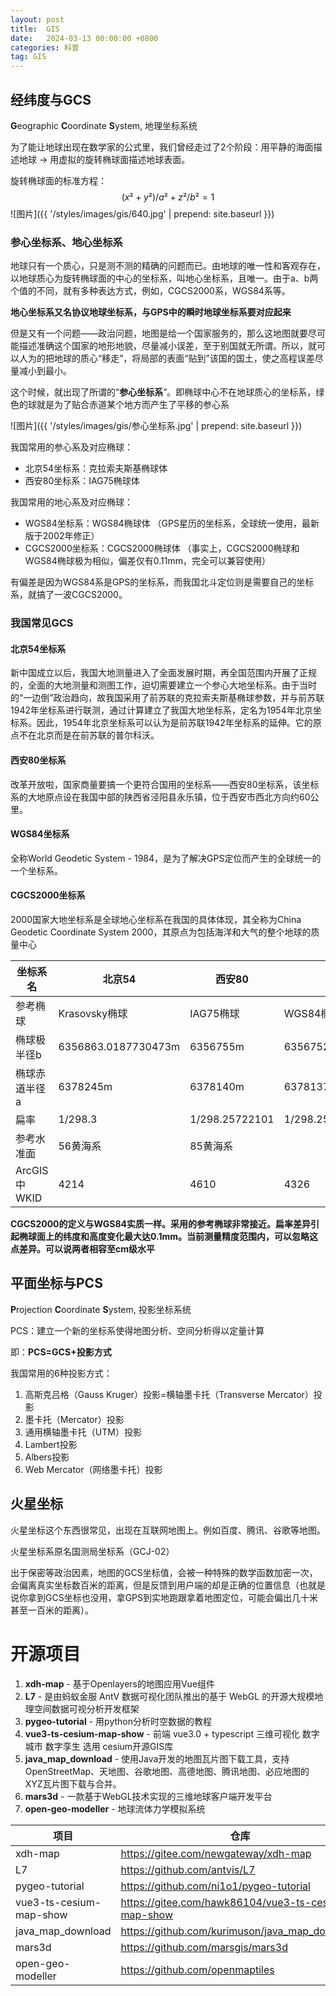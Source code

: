 ```yaml
---
layout: post
title:  GIS
date:   2024-03-13 00:00:00 +0800
categories: 科普
tag: GIS
---
```








## 经纬度与GCS

**G**eographic **C**oordinate **S**ystem, 地理坐标系统



为了能让地球出现在数学家的公式里，我们曾经走过了2个阶段：用平静的海面描述地球 -> 用虚拟的旋转椭球面描述地球表面。

旋转椭球面的标准方程：
$$
(x²+y²)/a²+z²/b²=1
$$
![图片]({{ '/styles/images/gis/640.jpg' | prepend: site.baseurl }})



### 参心坐标系、地心坐标系

地球只有一个质心，只是测不测的精确的问题而已。由地球的唯一性和客观存在，以地球质心为旋转椭球面的中心的坐标系，叫地心坐标系，且唯一。由于a、b两个值的不同，就有多种表达方式，例如，CGCS2000系，WGS84系等。

**地心坐标系又名协议地球坐标系，与GPS中的瞬时地球坐标系要对应起来**

但是又有一个问题——政治问题，地图是给一个国家服务的，那么这地图就要尽可能描述准确这个国家的地形地貌，尽量减小误差，至于别国就无所谓。所以，就可以人为的把地球的质心“移走”，将局部的表面“贴到”该国的国土，使之高程误差尽量减小到最小。

这个时候，就出现了所谓的“**参心坐标系**”。即椭球中心不在地球质心的坐标系，绿色的球就是为了贴合赤道某个地方而产生了平移的参心系

![图片]({{ '/styles/images/gis/参心坐标系.jpg' | prepend: site.baseurl }})

我国常用的参心系及对应椭球：

- 北京54坐标系：克拉索夫斯基椭球体
- 西安80坐标系：IAG75椭球体

我国常用的地心系及对应椭球：

- WGS84坐标系：WGS84椭球体 （GPS星历的坐标系，全球统一使用，最新版于2002年修正）
- CGCS2000坐标系：CGCS2000椭球体 （事实上，CGCS2000椭球和WGS84椭球极为相似，偏差仅有0.11mm，完全可以兼容使用）

有偏差是因为WGS84系是GPS的坐标系，而我国北斗定位则是需要自己的坐标系，就搞了一波CGCS2000。



### 我国常见GCS

#### 北京54坐标系

新中国成立以后，我国大地测量进入了全面发展时期，再全国范围内开展了正规的，全面的大地测量和测图工作，迫切需要建立一个参心大地坐标系。由于当时的“一边倒”政治趋向，故我国采用了前苏联的克拉索夫斯基椭球参数，并与前苏联1942年坐标系进行联测，通过计算建立了我国大地坐标系，定名为1954年北京坐标系。因此，1954年北京坐标系可以认为是前苏联1942年坐标系的延伸。它的原点不在北京而是在前苏联的普尔科沃。



#### 西安80坐标系

改革开放啦，国家商量要搞一个更符合国用的坐标系——西安80坐标系，该坐标系的大地原点设在我国中部的陕西省泾阳县永乐镇，位于西安市西北方向约60公里。



#### WGS84坐标系

全称World Geodetic System - 1984，是为了解决GPS定位而产生的全球统一的一个坐标系。



#### CGCS2000坐标系

2000国家大地坐标系是全球地心坐标系在我国的具体体现，其全称为China Geodetic Coordinate System 2000，其原点为包括海洋和大气的整个地球的质量中心



| 坐标系名      | 北京54              | 西安80         | WGS84               | CGCS2000            |
| ------------- | ------------------- | -------------- | ------------------- | ------------------- |
| 参考椭球      | Krasovsky椭球       | IAG75椭球      | WGS84椭球           | CGCS2000            |
| 椭球极半径b   | 6356863.0187730473m | 6356755m       | 6356752.3142451795m | 6356752.3141403558m |
| 椭球赤道半径a | 6378245m            | 6378140m       | 6378137 m           | 6378137m            |
| 扁率          | 1/298.3             | 1/298.25722101 | 1/298.257223563     | 1/298.257222101     |
| 参考水准面    | 56黄海系            | 85黄海系       |                     | 85黄海系            |
| ArcGIS中WKID  | 4214                | 4610           | 4326                | 4490                |



**CGCS2000的定义与WGS84实质一样。采用的参考椭球非常接近。扁率差异引起椭球面上的纬度和高度变化最大达0.1mm。当前测量精度范围内，可以忽略这点差异。可以说两者相容至cm级水平**



## 平面坐标与PCS

**P**rojection **C**oordinate **S**ystem, 投影坐标系统



PCS：建立一个新的坐标系使得地图分析、空间分析得以定量计算

即：**PCS=GCS+投影方式**



我国常用的6种投影方式：

1. 高斯克吕格（Gauss Kruger）投影=横轴墨卡托（Transverse Mercator）投影
2. 墨卡托（Mercator）投影
3. 通用横轴墨卡托（UTM）投影
4. Lambert投影
5. Albers投影
6. Web Mercator（网络墨卡托）投影



## 火星坐标

火星坐标这个东西很常见，出现在互联网地图上。例如百度、腾讯、谷歌等地图。

火星坐标系原名国测局坐标系（GCJ-02）

出于保密等政治因素，地图的GCS坐标值，会被一种特殊的数学函数加密一次，会偏离真实坐标数百米的距离，但是反馈到用户端的却是正确的位置信息（也就是说你拿到GCS坐标也没用，拿GPS到实地跑跟拿着地图定位，可能会偏出几十米甚至一百米的距离）。



# 开源项目

1. **xdh-map** - 基于Openlayers的地图应用Vue组件
2. **L7** - 是由蚂蚁金服 AntV 数据可视化团队推出的基于 WebGL 的开源大规模地理空间数据可视分析开发框架
3. **pygeo-tutorial** - 用python分析时空数据的教程
4. **vue3-ts-cesium-map-show** - 前端 vue3.0 + typescript 三维可视化 数字城市 数字孪生 选用 cesium开源GIS库
5. **java_map_download** - 使用Java开发的地图瓦片图下载工具，支持OpenStreetMap、天地图、谷歌地图、高德地图、腾讯地图、必应地图的XYZ瓦片图下载与合并。
6. **mars3d** - 一款基于WebGL技术实现的三维地球客户端开发平台
7. **open-geo-modeller** - 地球流体力学模拟系统



| 项目                    | 仓库                                                | 文档                                   |
| ----------------------- | --------------------------------------------------- | -------------------------------------- |
| xdh-map                 | https://gitee.com/newgateway/xdh-map                | https://newgateway.gitee.io/my/ui/map/ |
| L7                      | https://github.com/antvis/L7                        | https://l7.antv.antgroup.com/          |
| pygeo-tutorial          | https://github.com/ni1o1/pygeo-tutorial             |                                        |
| vue3-ts-cesium-map-show | https://gitee.com/hawk86104/vue3-ts-cesium-map-show |                                        |
| java_map_download       | https://github.com/kurimuson/java_map_download      |                                        |
| mars3d                  | https://github.com/marsgis/mars3d                   |                                        |
| open-geo-modeller       | https://github.com/openmaptiles                     |                                        |


